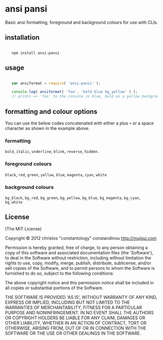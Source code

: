 # ansi pansi

Basic ansi formatting, foreground and background colours for use with CLIs.

## installation

```

   npm install ansi-pansi

```

## usage

```javascript

   var ansiformat = require( 'ansi-pansi' );

   console.log( ansiformat( 'foo', 'bold blue bg_yellow' ) );
   // prints => 'foo' to the console in blue, bold on a yellow background.

```

## formatting and colour options
You can use the below codes concatenated with either a plus `+` or a space ` ` character as shown in the example above.

### formatting
`bold`, `italic`, `underline`, `blink`, `reverse`, `hidden`.

### foreground colours
`black`, `red`, `green`, `yellow`, `blue`, `magenta`, `cyan`, `white`

### background colours
`bg_black`, `bg_red`, `bg_green`, `bg_yellow`, `bg_blue`, `bg_magenta`, `bg_cyan`, `bg_white`

## License

(The MIT License)

Copyright &copy; 2012 christos "constantology" constandinou http://muigui.com

Permission is hereby granted, free of charge, to any person obtaining a copy of this software and associated documentation files (the 'Software'), to deal in the Software without restriction, including without limitation the rights to use, copy, modify, merge, publish, distribute, sublicense, and/or sell copies of the Software, and to permit persons to whom the Software is furnished to do so, subject to the following conditions:

The above copyright notice and this permission notice shall be included in all copies or substantial portions of the Software.

THE SOFTWARE IS PROVIDED 'AS IS', WITHOUT WARRANTY OF ANY KIND, EXPRESS OR IMPLIED, INCLUDING BUT NOT LIMITED TO THE WARRANTIES OF MERCHANTABILITY, FITNESS FOR A PARTICULAR PURPOSE AND NONINFRINGEMENT. IN NO EVENT SHALL THE AUTHORS OR COPYRIGHT HOLDERS BE LIABLE FOR ANY CLAIM, DAMAGES OR OTHER LIABILITY, WHETHER IN AN ACTION OF CONTRACT, TORT OR OTHERWISE, ARISING FROM, OUT OF OR IN CONNECTION WITH THE SOFTWARE OR THE USE OR OTHER DEALINGS IN THE SOFTWARE.

